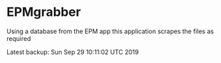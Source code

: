 # EPMgrabber
Using a database from the EPM app this application scrapes the files as required


Latest backup: Sun Sep 29 10:11:02 UTC 2019
